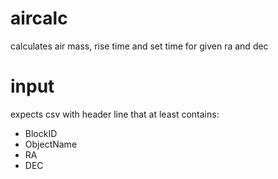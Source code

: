 # aircalc
calculates air mass, rise time and set time for given ra and dec

# input

expects csv with header line that at least contains:

  - BlockID
  - ObjectName
  - RA
  - DEC
